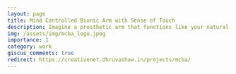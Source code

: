 ```yaml
---
layout: page
title: Mind Controlled Bionic Arm with Sense of Touch
description: Imagine a prosthetic arm that functions like your natural arm. You wear a headband, and with the thought process, the working signal from mind connects to the prosthetic about moving the arm, it responds accordingly—just like your real arm!
img: /assets/img/mcba_logo.jpeg
importance: 1
category: work
giscus_comments: true
redirect: https://creativenet.dhruvashaw.in/projects/mcba/
---
```

